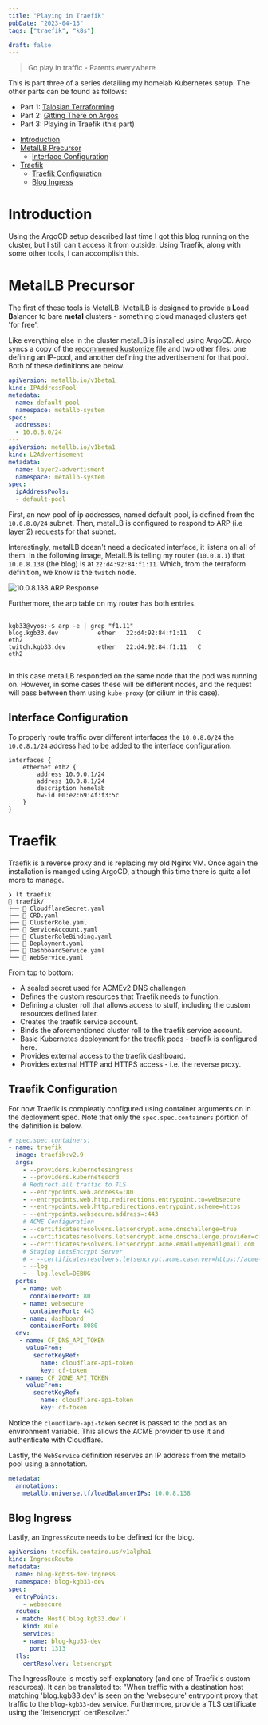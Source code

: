```yaml
---
title: "Playing in Traefik"
pubDate: "2023-04-13"
tags: ["traefik", "k8s"]

draft: false
---
```


> Go play in traffic - Parents everywhere

<!--more-->

This is part three of a series detailing my homelab Kubernetes setup.
The other parts can be found as follows:


  - Part 1: [Talosian Terraforming](/posts/2023-04-03-talosian-terriforming/)
  - Part 2: [Gitting There on Argos](/posts/2023-04-10-gitting-there-on-argos/)
  - Part 3: Playing in Traefik (this part)

<!-- START doctoc generated TOC please keep comment here to allow auto update -->
<!-- DON'T EDIT THIS SECTION, INSTEAD RE-RUN doctoc TO UPDATE -->

- [Introduction](#introduction)
- [MetalLB Precursor](#metallb-precursor)
  - [Interface Configuration](#interface-configuration)
- [Traefik](#traefik)
  - [Traefik Configuration](#traefik-configuration)
  - [Blog Ingress](#blog-ingress)

<!-- END doctoc generated TOC please keep comment here to allow auto update -->

# Introduction

Using the ArgoCD setup described last time I got this blog running on the
cluster, but I still can't access it from outside. Using Traefik, along with some
other tools, I can accomplish this.

# MetalLB Precursor

The first of these tools is MetalLB. MetalLB is designed to provide a **L**oad **B**alancer
to bare **metal** clusters - something cloud managed clusters get 'for free'.

Like everything else in the cluster metalLB is installed using ArgoCD. Argo
syncs a copy of the [recommened kustomize
file](https://metallb.universe.tf/installation/#installation-with-kustomize)
and two other files: one defining an IP-pool, and another defining the
advertisement for that pool. Both of these definitions are below.

```yaml
apiVersion: metallb.io/v1beta1
kind: IPAddressPool
metadata:
  name: default-pool
  namespace: metallb-system
spec:
  addresses:
  - 10.0.8.0/24
---
apiVersion: metallb.io/v1beta1
kind: L2Advertisement
metadata:
  name: layer2-advertisment
  namespace: metallb-system
spec:
  ipAddressPools:
  - default-pool
```

First, an new pool of ip addresses, named default-pool, is defined from the `10.0.8.0/24` subnet.
Then, metalLB is configured to respond to ARP (i.e layer 2) requests for that subnet.

Interestingly, metalLB doesn't need a dedicated interface, it listens
on all of them. In the following image, MetalLB is telling my router
(`10.0.8.1`) that `10.0.8.138` (the blog) is at `22:d4:92:84:f1:11`. Which,
from the terraform definition, we know is the `twitch` node.

![10.0.8.138 ARP Response](/images/posts/2023-04-k8s/metallb-arp.png)

Furthermore, the arp table on my router has both entries.

<pre
  class="command-line"
  data-prompt="kgb33@vyos:~$"
  data-output="2,3"
>
  <code>
kgb33@vyos:~$ arp -e | grep "f1.11"
blog.kgb33.dev           ether   22:d4:92:84:f1:11   C                     eth2
twitch.kgb33.dev         ether   22:d4:92:84:f1:11   C                     eth2
  </code>
</pre>

In this case metalLB responded on the same node that the pod was running on.
However, in some cases these will be different nodes, and the request will pass
between them using `kube-proxy` (or cilium in this case).

## Interface Configuration

To properly route traffic over different interfaces the `10.0.8.0/24`
the `10.0.8.1/24` address had to be added to the interface configuration.

```
interfaces {
    ethernet eth2 {
        address 10.0.0.1/24
        address 10.0.8.1/24
        description homelab
        hw-id 00:e2:69:4f:f3:5c
    }
}
```

# Traefik

Traefik is a reverse proxy and is replacing my old Nginx VM.
Once again the installation is manged using ArgoCD, although this time there is quite a lot more to manage.

```
❯ lt traefik
 traefik/
├──  CloudflareSecret.yaml
├──  CRD.yaml
├──  ClusterRole.yaml
├──  ServiceAccount.yaml
├──  ClusterRoleBinding.yaml
├──  Deployment.yaml
├──  DashboardService.yaml
└──  WebService.yaml
```

From top to bottom:
  - A sealed secret used for ACMEv2 DNS challengen
  - Defines the custom resources that Traefik needs to function.
  - Defining a cluster roll that allows access to stuff, including the custom resources defined later.
  - Creates the traefik service account.
  - Binds the aforementioned cluster roll to the traefik service account.
  - Basic Kubernetes deployment for the traefik pods - traefik is configured here.
  - Provides external access to the traefik dashboard.
  - Provides external HTTP and HTTPS access - i.e. the reverse proxy.

## Traefik Configuration

For now Traefik is compleatly configured using container arguments on in the
deployment spec. Note that only the `spec.spec.containers` portion of the
definition is below.

```yaml
# spec.spec.containers:
- name: traefik
  image: traefik:v2.9
  args:
    - --providers.kubernetesingress
    - --providers.kubernetescrd
    # Redirect all traffic to TLS
    - --entrypoints.web.address=:80
    - --entrypoints.web.http.redirections.entrypoint.to=websecure
    - --entrypoints.web.http.redirections.entrypoint.scheme=https
    - --entrypoints.websecure.address=:443
    # ACME Configuration
    - --certificatesresolvers.letsencrypt.acme.dnschallenge=true
    - --certificatesresolvers.letsencrypt.acme.dnschallenge.provider=cloudflare
    - --certificatesresolvers.letsencrypt.acme.email=myemail@mail.com
    # Staging LetsEncrypt Server
    # - --certificatesresolvers.letsencrypt.acme.caserver=https://acme-staging-v02.api.letsencrypt.org/directory
    - --log
    - --log.level=DEBUG
  ports:
    - name: web
      containerPort: 80
    - name: websecure
      containerPort: 443
    - name: dashboard
      containerPort: 8080
  env:
   - name: CF_DNS_API_TOKEN
     valueFrom:
       secretKeyRef:
         name: cloudflare-api-token
         key: cf-token
   - name: CF_ZONE_API_TOKEN
     valueFrom:
       secretKeyRef:
         name: cloudflare-api-token
         key: cf-token
```

Notice the `cloudflare-api-token` secret is passed to the pod as an environment
variable. This allows the ACME provider to use it and authenticate with Cloudflare.

Lastly, the `WebService` definition reserves an IP address from the metallb pool
using a annotation.

```yaml
metadata:
  annotations:
    metallb.universe.tf/loadBalancerIPs: 10.0.8.138
```

## Blog Ingress

Lastly, an `IngressRoute` needs to be defined for the blog.

```yaml
apiVersion: traefik.containo.us/v1alpha1
kind: IngressRoute
metadata:
  name: blog-kgb33-dev-ingress
  namespace: blog-kgb33-dev
spec:
  entryPoints:
    - websecure
  routes:
  - match: Host(`blog.kgb33.dev`)
    kind: Rule
    services:
    - name: blog-kgb33-dev
      port: 1313
  tls:
    certResolver: letsencrypt
```

The IngressRoute is mostly self-explanatory (and one of Traefik's custom
resources). It can be translated to: "When traffic with a destination host
matching 'blog.kgb33.dev' is seen on the 'websecure' entrypoint proxy that
traffic to the `blog-kgb33-dev` service. Furthermore, provide a TLS certificate
using the 'letsencrypt' certResolver."

